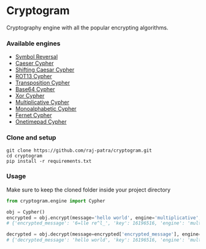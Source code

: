# Cryptogram
Cryptography engine with all the popular encrypting algorithms.

### Available engines
* [Symbol Reversal](http://www.google.com?query=how%20to%20reverse%20string)
* [Caeser Cypher](https://en.wikipedia.org/wiki/Caesar_cipher)
* [Shifting Caesar Cypher](https://en.wikipedia.org/wiki/Caesar_cipher)
* [ROT13 Cypher](https://en.wikipedia.org/wiki/ROT13)
* [Transposition Cypher](https://en.wikipedia.org/wiki/Transposition_cipher)
* [Base64 Cypher](https://en.wikipedia.org/wiki/Base64)
* [Xor Cypher](https://en.wikipedia.org/wiki/XOR_cipher)
* [Multiplicative Cypher](https://www.tutorialspoint.com/cryptography_with_python/cryptography_with_python_multiplicative_cipher.htm)
* [Monoalphabetic Cypher](https://en.wikipedia.org/wiki/Substitution_cipher)
* [Fernet Cypher](https://en.wikipedia.org/wiki/Symmetric-key_algorithm)
* [Onetimepad Cypher](https://en.wikipedia.org/wiki/One-time_pad)

### Clone and setup
```
git clone https://github.com/raj-patra/cryptogram.git
cd cryptogram
pip install -r requirements.txt
```

### Usage
Make sure to keep the cloned folder inside your project directory
```python
from cryptogram.engine import Cypher

obj = Cypher()
encrypted = obj.encrypt(message='hello world', engine='multiplicative',  key=16196516)
# {'encrypted_message': '6=lle re^l_', 'key': 16196516, 'engine': 'multiplicative'}

decrypted = obj.decrypt(message=encrypted['encrypted_message'], engine=encrypted['engine'], key=encrypted['key'])
# {'decrypted_message': 'hello world', 'key': 16196516, 'engine': 'multiplicative'}

```